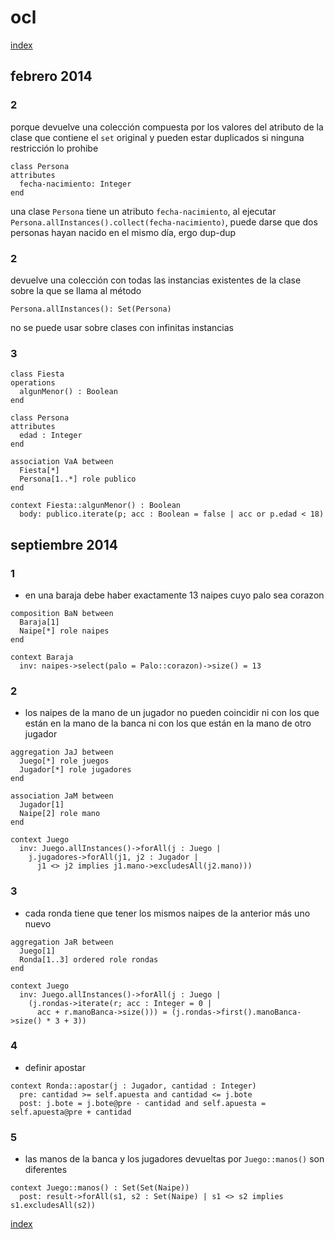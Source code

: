 # ocl

[index](https://neko250.github.io/uma/formales/index.html)

## febrero 2014

### 2

porque devuelve una colección compuesta por los valores del atributo de la clase que contiene el `set` original y pueden estar duplicados si ninguna restricción lo prohibe

```
class Persona
attributes
  fecha-nacimiento: Integer
end
```

una clase `Persona` tiene un atributo `fecha-nacimiento`, al ejecutar `Persona.allInstances().collect(fecha-nacimiento)`, puede darse que dos personas hayan nacido en el mismo día, ergo dup-dup

### 2

devuelve una colección con todas las instancias existentes de la clase sobre la que se llama al método

```
Persona.allInstances(): Set(Persona)
```

no se puede usar sobre clases con infinitas instancias

### 3

```
class Fiesta
operations
  algunMenor() : Boolean
end

class Persona
attributes
  edad : Integer
end

association VaA between
  Fiesta[*]
  Persona[1..*] role publico
end

context Fiesta::algunMenor() : Boolean
  body: publico.iterate(p; acc : Boolean = false | acc or p.edad < 18)
```

## septiembre 2014

### 1

- en una baraja debe haber exactamente 13 naipes cuyo palo sea corazon

```
composition BaN between
  Baraja[1]
  Naipe[*] role naipes
end

context Baraja
  inv: naipes->select(palo = Palo::corazon)->size() = 13
```

### 2

- los naipes de la mano de un jugador no pueden coincidir ni con los que están en la mano de la banca ni con los que están en la mano de otro jugador

```
aggregation JaJ between
  Juego[*] role juegos
  Jugador[*] role jugadores
end

association JaM between
  Jugador[1]
  Naipe[2] role mano
end

context Juego
  inv: Juego.allInstances()->forAll(j : Juego |
    j.jugadores->forAll(j1, j2 : Jugador |
      j1 <> j2 implies j1.mano->excludesAll(j2.mano)))
```

### 3

- cada ronda tiene que tener los mismos naipes de la anterior más uno nuevo

```
aggregation JaR between
  Juego[1]
  Ronda[1..3] ordered role rondas
end

context Juego
  inv: Juego.allInstances()->forAll(j : Juego |
    (j.rondas->iterate(r; acc : Integer = 0 |
      acc + r.manoBanca->size())) = (j.rondas->first().manoBanca->size() * 3 + 3))
```

### 4

- definir apostar

```
context Ronda::apostar(j : Jugador, cantidad : Integer)
  pre: cantidad >= self.apuesta and cantidad <= j.bote
  post: j.bote = j.bote@pre - cantidad and self.apuesta = self.apuesta@pre + cantidad
```

### 5

- las manos de la banca y los jugadores devueltas por `Juego::manos()` son diferentes

```
context Juego::manos() : Set(Set(Naipe))
  post: result->forAll(s1, s2 : Set(Naipe) | s1 <> s2 implies s1.excludesAll(s2))
```

[index](https://neko250.github.io/uma/formales/index.html)
